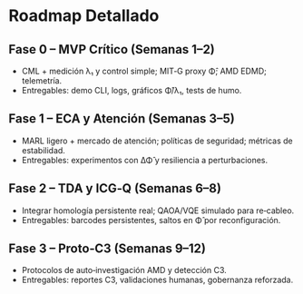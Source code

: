 # Roadmap Detallado

## Fase 0 – MVP Crítico (Semanas 1–2)
- CML + medición λ₁ y control simple; MIT‑G proxy Φ̂; AMD EDMD; telemetría.
- Entregables: demo CLI, logs, gráficos Φ̂/λ₁, tests de humo.

## Fase 1 – ECA y Atención (Semanas 3–5)
- MARL ligero + mercado de atención; políticas de seguridad; métricas de estabilidad.
- Entregables: experimentos con ΔΦ̂ y resiliencia a perturbaciones.

## Fase 2 – TDA y ICG‑Q (Semanas 6–8)
- Integrar homología persistente real; QAOA/VQE simulado para re‑cableo.
- Entregables: barcodes persistentes, saltos en Φ̂ por reconfiguración.

## Fase 3 – Proto‑C3 (Semanas 9–12)
- Protocolos de auto‑investigación AMD y detección C3.
- Entregables: reportes C3, validaciones humanas, gobernanza reforzada.

